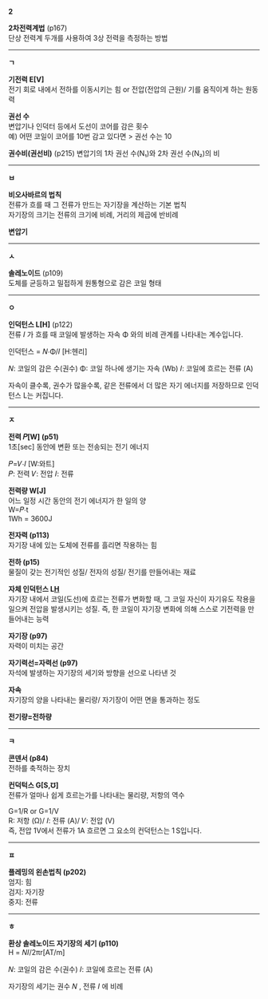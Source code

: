 **2**

**2차전력계법** (p167)  
단상 전력계 두개를 사용하여 3상 전력을 측정하는 방법
*******************************************************************************

**ㄱ**

**기전력 E[V]**  
전기 회로 내에서 전하를 이동시키는 힘 or 전압(전압의 근원)/ 기를 움직이게 하는 원동력  

**권선 수**  
변압기나 인덕터 등에서 도선이 코어를 감은 횟수  
예) 어떤 코일이 코어를 10번 감고 있다면 > 권선 수는 10

**권수비(권선비)** (p215)
변압기의 1차 권선 수(N₁)와 2차 권선 수(N₂)의 비  
*******************************************************************************

**ㅂ**

**비오사바르의 법칙**  
전류가 흐를 때 그 전류가 만드는 자기장을 계산하는 기본 법칙  
자기장의 크기는 전류의 크기에 비례, 거리의 제곱에 반비례  

**변압기**

*******************************************************************************

**ㅅ**

**솔레노이드** (p109)  
도체를 균등하고 밀접하게 원통형으로 감은 코일 형태

*******************************************************************************

**ㅇ**

**인덕턴스 L[H]**  (p122)  
전류 𝐼 가 흐를 때 코일에 발생하는 자속 Φ 와의 비례 관계를 나타내는 계수입니다.

인덕턴스 = 𝑁⋅Φ/𝐼 [H:헨리]

𝑁: 코일의 감은 수(권수)
Φ: 코일 하나에 생기는 자속 (Wb)
𝐼: 코일에 흐르는 전류 (A)  

자속이 클수록, 권수가 많을수록, 
같은 전류에서 더 많은 자기 에너지를 저장하므로 인덕턴스 L는 커집니다.

*******************************************************************************

**ㅈ**

**전력 𝑃[W] (p51)**  
1초[sec] 동안에 변환 또는 전송되는 전기 에너지  

𝑃=𝑉⋅𝐼 [W:와트]  
𝑃: 전력
𝑉: 전압
𝐼: 전류  

**전력량 W[J]**  
어느 일정 시간 동안의 전기 에너지가 한 일의 양  
W=𝑃⋅t  
1Wh = 3600J

**전자력 (p113)**  
자기장 내에 있는 도체에 전류를 흘리면 작용하는 힘  

**전하 (p15)**  
물질이 갖는 전기적인 성질/ 전자의 성질/ 전기를 만들어내는 재료  

**자체 인덕턴스 L[H](p124)**  
자기장 내에서 코일(도선)에 흐르는 전류가 변화할 때, 그 코일 자신이 자기유도 작용을
일으켜 전압을 발생시키는 성질.
즉, 한 코일이 자기장 변화에 의해 스스로 기전력을 만들어내는 능력  

**자기장 (p97)**  
자력이 미치는 공간  

**자기력선=자력선 (p97)**  
자석에 발생하는 자기장의 세기와 방향을 선으로 나타낸 것  

**자속**  
자기장의 양을 나타내는 물리량/ 자기장이 어떤 면을 통과하는 정도  

**전기량=전하량**

*******************************************************************************

**ㅋ**

**콘덴서 (p84)**  
전하를 축적하는 장치  

**컨덕턱스 G[S,℧]**  
전류가 얼마나 쉽게 흐르는가를 나타내는 물리량, 저항의 역수  

G=1/R or G=1/V  
R: 저항 (Ω)/ 𝐼: 전류 (A)/ 𝑉: 전압 (V)  
즉, 전압 1V에서 전류가 1A 흐르면 그 요소의 컨덕턴스는 1 S입니다.


*******************************************************************************  
**ㅍ**  

**플레밍의 왼손법칙 (p202)**  
엄지: 힘  
검지: 자기장  
중지: 전류  

*******************************************************************************

**ㅎ**

**환상 솔레노이드 자기장의 세기 (p110)**  
H = 𝑁𝐼/2πr[AT/m]

𝑁: 코일의 감은 수(권수)
𝐼: 코일에 흐르는 전류 (A)

자기장의 세기는 권수 𝑁 , 전류 𝐼 에 비례
